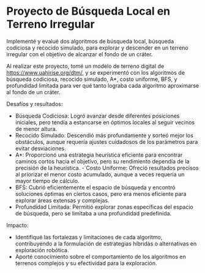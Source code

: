 # Proyecto de Búsqueda Local en Terreno Irregular

Implementé y evalué dos algoritmos de búsqueda local, búsqueda codiciosa y recocido simulado, para explorar y descender en un terreno irregular con el objetivo de alcanzar el fondo de un cráter.

Al realizar este proyecto, tomé un modelo de terreno digital de https://www.uahirise.org/dtm/, y se experimentó con los algoritmos de búsqueda codiciosa, recocido simulado, A*, costo uniforme, BFS, y profundidad limitada para ver qué tanto lograba cada algoritmo aproximarse al fondo de un cráter.

Desafíos y resultados:

- Búsqueda Codiciosa: Logró avanzar desde diferentes posiciones iniciales, pero tendía a estancarse en óptimos locales al seguir vecinos de menor altura.
- Recocido Simulado: Descendió más profundamente y sorteó mejor los obstáculos, aunque requería ajustes cuidadosos de los parámetros para evitar desviaciones.
- A*: Proporcionó una estrategia heurística eficiente para encontrar caminos cortos hacia el objetivo, pero su rendimiento dependía de la precisión de la heurística.
-´Costo Uniforme: Ofreció resultados precisos al priorizar el menor costo acumulado, aunque a veces requería un mayor tiempo de cálculo.
- BFS: Cubrió eficientemente el espacio de búsqueda y encontró soluciones óptimas en ciertos casos, pero era menos eficiente para explorar áreas extensas y complejas.
- Profundidad Limitada: Permitió explorar zonas específicas del espacio de búsqueda, pero se limitaba a una profundidad predefinida.

Impacto:

- Identifiqué las fortalezas y limitaciones de cada algoritmo, contribuyendo a la formulación de estrategias híbridas o alternativas en exploración robótica.
- Aporté conocimiento sobre el comportamiento de los algoritmos en terrenos complejos y su efectividad para la exploración.

